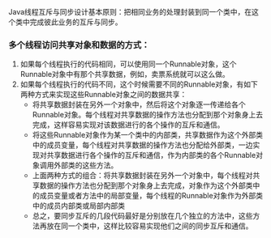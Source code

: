 Java线程互斥与同步设计基本原则：把相同业务的处理封装到同一个类中，在这个类中完成彼此业务的互斥与同步。





### 多个线程访问共享对象和数据的方式：

1. 如果每个线程执行的代码相同，可以使用同一个Runnable对象，这个Runnable对象中有那个共享数据，例如，卖票系统就可以这么做。
2. 如果每个线程执行的代码不同，这个时候需要不同的Runnable对象，有如下两种方式来实现这些Runnable对象之间的数据共享：
   * 将共享数据封装在另外一个对象中，然后将这个对象逐一传递给各个Runnable对象。每个线程对共享数据的操作方法也分配到那个对象身上去完成，这样容易实现对该数据进行的各个操作的互斥和通信。
   * 将这些Runnable对象作为某一个类中的内部类，共享数据作为这个外部类中的成员变量，每个线程对共享数据的操作方法也分配给外部类，一边实现对共享数据进行各个操作的互斥和通信，作为内部类的各个Runnable对象调用外部类的这些方法。
   * 上面两种方式的组合：将共享数据封装在另外一个对象中，每个线程对共享数据的操作方法也分配到那个对象身上去完成，对象作为这个外部类中的成员变量或者方法中的局部变量，每个线程的Runnable对象作为外部类中的成员内部类或局部内部类
   * 总之，要同步互斥的几段代码最好是分别放在几个独立的方法中，这些方法再放在同一个类中，这样比较容易实现他们之间的同步互斥和通信。





















































